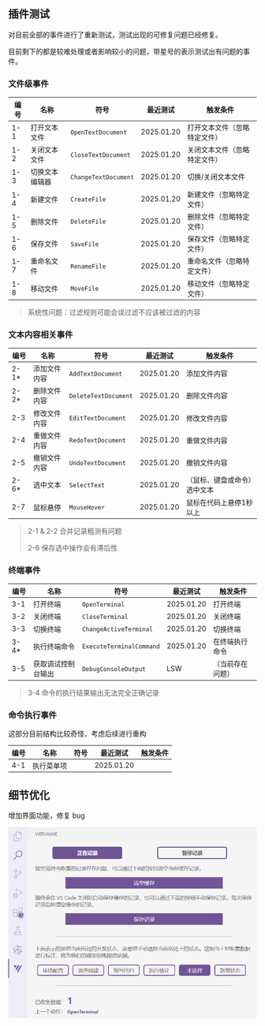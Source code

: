## 插件测试

对目前全部的事件进行了重新测试，测试出现的可修复问题已经修复。

目前剩下的都是较难处理或者影响较小的问题，带星号的表示测试出有问题的事件。

### 文件级事件

| 编号 | 名称           | 符号                 | 最近测试   | 触发条件                     |
| ---- | -------------- | -------------------- | ---------- | ---------------------------- |
| 1-1  | 打开文本文件   | `OpenTextDocument`   | 2025.01.20 | 打开文本文件（忽略特定文件） |
| 1-2  | 关闭文本文件   | `CloseTextDocument`  | 2025.01.20 | 关闭文本文件（忽略特定文件） |
| 1-3  | 切换文本编辑器 | `ChangeTextDocument` | 2025.01.20 | 切换/关闭文本文件            |
| 1-4  | 新建文件       | `CreateFile`         | 2025.01.20 | 新建文件（忽略特定文件）     |
| 1-5  | 删除文件       | `DeleteFile`         | 2025.01.20 | 删除文件（忽略特定文件）     |
| 1-6  | 保存文件       | `SaveFile`           | 2025.01.20 | 保存文件（忽略特定文件）     |
| 1-7  | 重命名文件     | `RenameFile`         | 2025.01.20 | 重命名文件（忽略特定文件）   |
| 1-8  | 移动文件       | `MoveFile`           | 2025.01.20 | 移动文件（忽略特定文件）     |

> 系统性问题：过滤规则可能会误过滤不应该被过滤的内容

### 文本内容相关事件

| 编号 | 名称         | 符号                 | 最近测试   | 触发条件                     |
| ---- | ------------ | -------------------- | ---------- | ---------------------------- |
| 2-1* | 添加文件内容 | `AddTextDocument`    | 2025.01.20 | 添加文件内容                 |
| 2-2* | 删除文件内容 | `DeleteTextDocument` | 2025.01.20 | 删除文件内容                 |
| 2-3  | 修改文件内容 | `EditTextDocument`   | 2025.01.20 | 修改文件内容                 |
| 2-4  | 重做文件内容 | `RedoTextDocument`   | 2025.01.20 | 重做文件内容                 |
| 2-5  | 撤销文件内容 | `UndoTextDocument`   | 2025.01.20 | 撤销文件内容                 |
| 2-6* | 选中文本     | `SelectText`         | 2025.01.20 | （鼠标、键盘或命令）选中文本 |
| 2-7  | 鼠标悬停     | `MouseHover`         | 2025.01.20 | 鼠标在代码上悬停1秒以上      |

> 2-1 & 2-2 合并记录粗测有问题
>
> 2-6 保存选中操作会有滞后性

### 终端事件

| 编号 | 名称               | 符号                     | 最近测试   | 触发条件         |
| ---- | ------------------ | ------------------------ | ---------- | ---------------- |
| 3-1  | 打开终端           | `OpenTerminal`           | 2025.01.20 | 打开终端         |
| 3-2  | 关闭终端           | `CloseTerminal`          | 2025.01.20 | 关闭终端         |
| 3-3  | 切换终端           | `ChangeActiveTerminal`   | 2025.01.20 | 切换终端         |
| 3-4* | 执行终端命令       | `ExecuteTerminalCommand` | 2025.01.20 | 在终端执行命令   |
| 3-5  | 获取调试控制台输出 | `DebugConsoleOutput`     | LSW        | （当前存在问题） |

> 3-4 命令的执行结果输出无法完全正确记录

### 命令执行事件

这部分目前结构比较奇怪，考虑后续进行重构

| 编号 | 名称       | 符号 | 最近测试   | 触发条件 |
| ---- | ---------- | ---- | ---------- | -------- |
| 4-1  | 执行菜单项 |      | 2025.01.20 |          |

## 细节优化

增加界面功能，修复 bug

![](./01.png)
